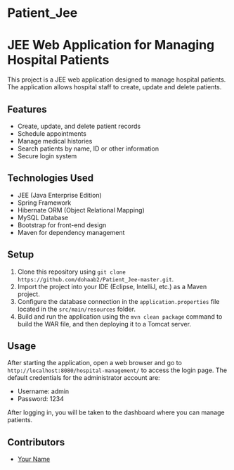 # Patient_Jee


# JEE Web Application for Managing Hospital Patients

This project is a JEE web application designed to manage hospital patients. The application allows hospital staff to create, update and delete patients.

## Features

- Create, update, and delete patient records
- Schedule appointments
- Manage medical histories
- Search patients by name, ID or other information
- Secure login system

## Technologies Used

- JEE (Java Enterprise Edition) 
- Spring Framework 
- Hibernate ORM (Object Relational Mapping)
- MySQL Database 
- Bootstrap for front-end design 
- Maven for dependency management 


## Setup

1. Clone this repository using `git clone https://github.com/dohaab2/Patient_Jee-master.git`.
2. Import the project into your IDE (Eclipse, IntelliJ, etc.) as a Maven project.
3. Configure the database connection in the `application.properties` file located in the `src/main/resources` folder.
4. Build and run the application using the `mvn clean package` command to build the WAR file, and then deploying it to a Tomcat server.

## Usage

After starting the application, open a web browser and go to `http://localhost:8080/hospital-management/` to access the login page. The default credentials for the administrator account are:

- Username: admin
- Password: 1234

After logging in, you will be taken to the dashboard where you can manage patients.

## Contributors

- [Your Name](https://github.com/your-username)
